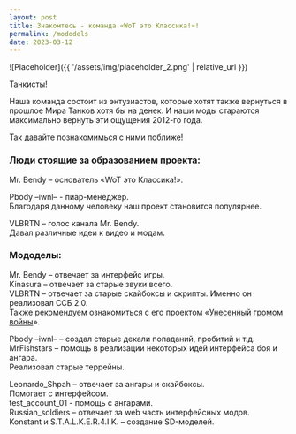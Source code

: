 ```yaml
---
layout: post
title: Знакомтесь - команда «WoT это Классика!»!
permalink: /mododels
date: 2023-03-12
---
```


![Placeholder]({{ '/assets/img/placeholder_2.png' | relative_url }})

Танкисты!

Наша команда состоит из энтузиастов, которые хотят также вернуться в прошлое Мира Танков хотя бы на денек. И наши моды стараются максимально вернуть эти ощущения 2012-го года.

Так давайте познакомимься с ними поближе!

### Люди стоящие за образованием проекта:

Mr. Bendy – основатель «WoT это Классика!».  

Pbody –iwnl– - пиар-менеджер.  
Благодаря данному человеку наш проект становится популярнее.  

VLBRTN – голос канала Mr. Bendy.  
Давал различные идеи к видео и модам.

### Мододелы: 

Mr. Bendy – отвечает за интерфейс игры.  
Kinasura – отвечает за старые звуки всего.  
VLBRTN – отвечает за старые скайбоксы и скрипты. Именно он реализовал ССБ 2.0.  
Также рекомендуем ознакомиться с его проектом «[Унесенный громом войны](https://kr.cm/f/t/62100/)».  

Pbody –iwnl– – создал старые декали попаданий, пробитий и т.д.  
MrFishstars – помощь в реализации некоторых идей интерфейса боя и ангара.  
Реализовал старые террейны.

Leonardo_Shpah – oтвечает за ангары и скайбоксы.  
Помогает с интерфейсом.  
test_account_01 - помощь с ангарами.  
Russian_soldiers – отвечает за web часть интерфейсных модов.  
Konstant и S.T.A.L.K.E.R.4.I.K. – создание SD-моделей.